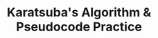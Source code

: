 ---
title: Karatsuba's Algorithm & Pseudocode Practice
number: 1
time: 2022-01-12 12:00
location: Graham Hall 210
notes:
slides_pdf:
slide_ppt:
textbook:
---